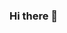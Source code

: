 ### Hi there 👋

<!--
**PhatherJean/PhatherJean** is a ✨ _special_ ✨ repository because its `README.md` (this file) appears on your GitHub profile.

Here are some ideas to get you started:

- 🔭 I’m currently working on B&G Club project for LABS
- 🌱 I’m currently learning React and Redux for frontend and Java for backend


- 💬 Ask me about ...
- 📫 How to reach me: ...
- 😄 Pronouns: ...
- ⚡ Fun fact: ...
-->
